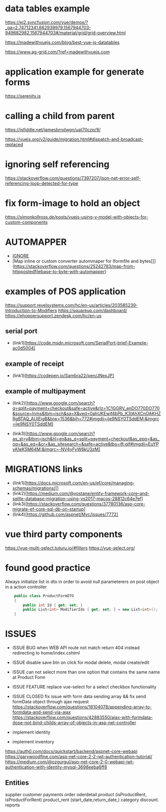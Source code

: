 


# data tables example
https://ej2.syncfusion.com/vue/demos/?_ga=2.74712341.662939979.1567944703-949682982.1567944703#/material/grid/grid-overview.html

https://madewithvuejs.com/blog/best-vue-js-datatables

https://www.ag-grid.com/?ref=madewithvuejs.com

# application example for generate forms
https://serenity.is



# calling a child from parent

https://jsfiddle.net/jamesbrndwgn/uat70czp/9/

https://vuejs.org/v2/guide/migration.html#dispatch-and-broadcast-replaced


# ignoring self referencing

https://stackoverflow.com/questions/7397207/json-net-error-self-referencing-loop-detected-for-type

# fix form-image to hold an object
https://simonkollross.de/posts/vuejs-using-v-model-with-objects-for-custom-components



# AUTOMAPPER
* [IGNORE](https://docs.automapper.org/en/stable/8.0-Upgrade-Guide.html?highlight=ignore#forsourcemember-ignore)
* [Map inline or custom converter autommaper for Iformfile and bytes[]] (https://stackoverflow.com/questions/25242783/map-from-httppostedfilebase-to-byte-with-automapper)


# examples of POS application


https://support.revelsystems.com/hc/en-us/articles/203585239-Introduction-to-Modifiers
https://squareup.com/dashboard/
https://ehoppersupport.zendesk.com/hc/en-us

## serial port
* (link1)[https://code.msdn.microsoft.com/SerialPort-brief-Example-ac0d5004]

## example of receipt 
* (link1)[https://codepen.io/Sambra22/pen/JNexJP]


## example of multipayment

* (link2)[https://www.google.com/search?q=split+payment+checkout&safe=active&rlz=1C1GGRV_enDO770DO770&source=lnms&tbm=isch&sa=X&ved=0ahUKEwif4bPb_K3lAhXCnOAKHZRgBTAQ_AUIEigB&biw=1536&bih=772#imgdii=ije9NSY0TSddEM:&imgrc=ije9NSY0TSddEM]


* (link3)[https://www.google.com/search?as_st=y&tbm=isch&hl=en&as_q=split+payment+checkout&as_epq=&as_oq=&as_eq=&cr=&as_sitesearch=&safe=active&tbs=ift:gif#imgdii=EuYPyA1eK5M64M:&imgrc=-NV4yFyW6kU3zM]


# MIGRATIONS links

* (link1)[https://docs.microsoft.com/en-us/ef/core/managing-schemas/migrations/[]
* (link2)[https://medium.com/@yostane/entity-framework-core-and-sqlite-database-migration-using-vs2017-macos-28812c64e7ef]
* (link3)[https://stackoverflow.com/questions/37780136/asp-core-migrate-ef-core-sql-db-on-startup]
* (link4)[https://github.com/aspnet/Mvc/issues/7772]

# vue third party components
https://vue-multi-select.tuturu.io/#filters
https://vue-select.org/


# found good practice

Always initialize list in dto in order to avoid null parameterers on post object in a action controller

```.cs
    public class ProductFormDTO
    {
        public int Id { get; set; }
        public List<int> ModifierIds { get; set; } = new List<int>();
    }
```

# ISSUES 

* ISSUE BUG when WEB API route not match return 404 instead redirecting to home/index.cshtml
* ISSUE disable save btn on click for modal delete, modal create/edit
* ISSUE can not select more than one option that contains the same name at Product Form
* ISSUE FEATURE replace vue-select for a select checkbox functionality
* ISSUE CLOSED  fix issue with form data sending array && fix  send formData object through ajax request 
https://stackoverflow.com/questions/16104078/appending-array-to-formdata-and-send-via-ajax
https://stackoverflow.com/questions/42883550/ajax-with-formdata-dose-not-bind-childs-array-of-objects-in-asp-net-controller


* implement identity 
* implement inventory


https://auth0.com/docs/quickstart/backend/aspnet-core-webapi
https://garywoodfine.com/asp-net-core-2-2-jwt-authentication-tutorial/
https://medium.com/@ozgurgul/asp-net-core-2-0-webapi-jwt-authentication-with-identity-mysql-3698eeba6ff8

## Entities

supplier
customer
payments
order
oderdetail
product (isProductRent, isProductForRent)
product_rent (start_date,return_date,)
category
discount.
reports
